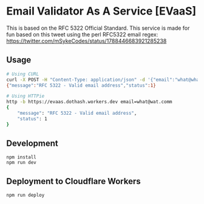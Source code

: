 # Email Validator As A Service [EVaaS]

This is based on the RFC 5322 Official Standard. This service is made for fun based on this tweet using the perl RFC5322 email regex: https://twitter.com/mSykeCodes/status/1788446683921285238

## Usage

```bash
# Using CURL
curl -X POST -H "Content-Type: application/json" -d '{"email":"what@what.com"}' https://evaas.dothash.workers.dev
{"message":"RFC 5322 - Valid email address","status":1}

# Using HTTPie
http -b https://evaas.dothash.workers.dev email=what@wat.comm
{
    "message": "RFC 5322 - Valid email address",
    "status": 1
}
```

## Development

```
npm install
npm run dev
```

## Deployment to Cloudflare Workers

```
npm run deploy
```
